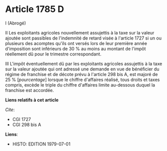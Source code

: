 # Article 1785 D

I  (Abrogé)

II  Les exploitants agricoles nouvellement assujettis à la taxe sur la valeur ajoutée sont passibles de l'indemnité de retard
visée à l'article 1727 si un ou plusieurs des acomptes qu'ils ont versés lors de leur première année d'imposition sont
inférieurs de 30 % au moins au montant de l'impôt réellement dû pour le trimestre correspondant.

III  L'impôt éventuellement dû par les exploitants agricoles assujettis à la taxe sur la valeur ajoutée qui ont adressé une
demande en vue de bénéficier du régime de franchise et de décote prévu à l'article 298 bis A, est majoré de 25 %
[*pourcentage*] lorsque le chiffre d'affaires réalisé, tous droits et taxes compris, excède le triple du chiffre d'affaires
limite au-dessous duquel la franchise est accordée.

**Liens relatifs à cet article**

_Cite_:

  - CGI 1727
  - CGI 298 bis A

**Liens**:

  - HISTO: EDITION 1979-07-01
